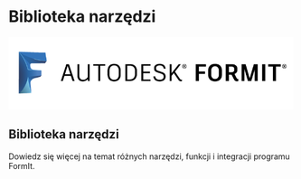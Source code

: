 # Biblioteka narzędzi

![](<../.gitbook/assets/b5030b43-df24-4259-ad6a-94bcad61bc78 (1).png>)

## Biblioteka narzędzi

Dowiedz się więcej na temat różnych narzędzi, funkcji i integracji programu FormIt.
